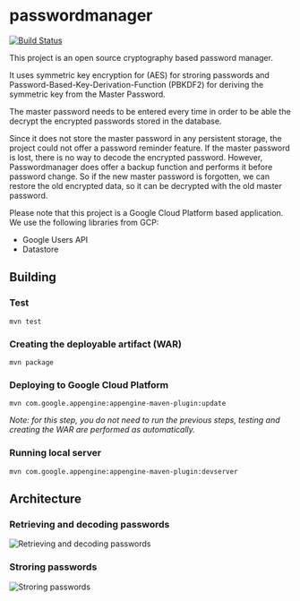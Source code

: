# passwordmanager

[![Build Status](https://travis-ci.org/kavai77/passwordmanager.svg?branch=master)](https://travis-ci.org/kavai77/passwordmanager)

This project is an open source cryptography based password manager.

It uses symmetric key encryption for (AES) for stroring passwords
and Password-Based-Key-Derivation-Function (PBKDF2) for deriving
the symmetric key from the Master Password.

The master password needs to be entered every time in order to be able
the decrypt the encrypted passwords stored in the database.
 
Since it does not store the master password in any persistent storage,
the project could not offer a password reminder feature. If the master password
is lost, there is no way to decode the encrypted password.
However, Passwordmanager does offer a backup function and performs
it before password change. So if the new master password is forgotten,
we can restore the old encrypted data, so it can be decrypted with the old
master password.

Please note that this project is a Google Cloud Platform based application.
We use the following libraries from GCP:
* Google Users API
* Datastore

## Building
### Test
```
mvn test
```
### Creating the deployable artifact (WAR)
```
mvn package
```
### Deploying to Google Cloud Platform
```
mvn com.google.appengine:appengine-maven-plugin:update
```
*Note: for this step, you do not need to run the previous steps, testing and creating the WAR are performed as automatically.*
### Running local server
```
mvn com.google.appengine:appengine-maven-plugin:devserver
```

## Architecture
### Retrieving and decoding passwords
![Retrieving and decoding passwords](https://raw.githubusercontent.com/kavai77/passwordmanager/master/src/main/webapp/image/password-retrieval.svg)

### Stroring passwords
![Stroring passwords](https://raw.githubusercontent.com/kavai77/passwordmanager/master/src/main/webapp/image/password-storage.svg)
